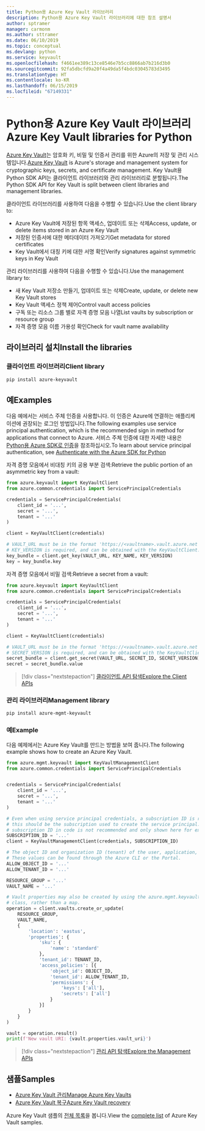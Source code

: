 ```yaml
---
title: Python용 Azure Key Vault 라이브러리
description: Python용 Azure Key Vault 라이브러리에 대한 참조 설명서
author: sptramer
manager: carmonm
ms.author: sttramer
ms.date: 06/10/2019
ms.topic: conceptual
ms.devlang: python
ms.service: keyvault
ms.openlocfilehash: f4661ee389c13ce8546e7b5cc8866ab7b216d3b0
ms.sourcegitcommit: 92fa5dbcfd9a20f4a49da5f4bdc03045783d3495
ms.translationtype: HT
ms.contentlocale: ko-KR
ms.lasthandoff: 06/15/2019
ms.locfileid: "67149331"
---
```

# <a name="azure-key-vault-libraries-for-python"></a><span data-ttu-id="927a0-103">Python용 Azure Key Vault 라이브러리</span><span class="sxs-lookup"><span data-stu-id="927a0-103">Azure Key Vault libraries for Python</span></span>

<span data-ttu-id="927a0-104">[Azure Key Vault](/azure/key-vault/)는 암호화 키, 비밀 및 인증서 관리를 위한 Azure의 저장 및 관리 시스템입니다.</span><span class="sxs-lookup"><span data-stu-id="927a0-104">[Azure Key Vault](/azure/key-vault/) is Azure's storage and management system for cryptographic keys, secrets, and certificate management.</span></span> <span data-ttu-id="927a0-105">Key Vault용 Python SDK API는 클라이언트 라이브러리와 관리 라이브러리로 분할됩니다.</span><span class="sxs-lookup"><span data-stu-id="927a0-105">The Python SDK API for Key Vault is split between client libraries and management libraries.</span></span>

<span data-ttu-id="927a0-106">클라이언트 라이브러리를 사용하여 다음을 수행할 수 있습니다.</span><span class="sxs-lookup"><span data-stu-id="927a0-106">Use the client library to:</span></span>
- <span data-ttu-id="927a0-107">Azure Key Vault에 저장된 항목 액세스, 업데이트 또는 삭제</span><span class="sxs-lookup"><span data-stu-id="927a0-107">Access, update, or delete items stored in an Azure Key Vault</span></span>
- <span data-ttu-id="927a0-108">저장된 인증서에 대한 메타데이터 가져오기</span><span class="sxs-lookup"><span data-stu-id="927a0-108">Get metadata for stored certificates</span></span>
- <span data-ttu-id="927a0-109">Key Vault에서 대칭 키에 대한 서명 확인</span><span class="sxs-lookup"><span data-stu-id="927a0-109">Verify signatures against symmetric keys in Key Vault</span></span>

<span data-ttu-id="927a0-110">관리 라이브러리를 사용하여 다음을 수행할 수 있습니다.</span><span class="sxs-lookup"><span data-stu-id="927a0-110">Use the management library to:</span></span>
- <span data-ttu-id="927a0-111">새 Key Vault 저장소 만들기, 업데이트 또는 삭제</span><span class="sxs-lookup"><span data-stu-id="927a0-111">Create, update, or delete new Key Vault stores</span></span>
- <span data-ttu-id="927a0-112">Key Vault 액세스 정책 제어</span><span class="sxs-lookup"><span data-stu-id="927a0-112">Control vault access policies</span></span>
- <span data-ttu-id="927a0-113">구독 또는 리소스 그룹 별로 자격 증명 모음 나열</span><span class="sxs-lookup"><span data-stu-id="927a0-113">List vaults by subscription or resource group</span></span>
- <span data-ttu-id="927a0-114">자격 증명 모음 이름 가용성 확인</span><span class="sxs-lookup"><span data-stu-id="927a0-114">Check for vault name availability</span></span>

## <a name="install-the-libraries"></a><span data-ttu-id="927a0-115">라이브러리 설치</span><span class="sxs-lookup"><span data-stu-id="927a0-115">Install the libraries</span></span>

### <a name="client-library"></a><span data-ttu-id="927a0-116">클라이언트 라이브러리</span><span class="sxs-lookup"><span data-stu-id="927a0-116">Client library</span></span>

```bash
pip install azure-keyvault
```

## <a name="examples"></a><span data-ttu-id="927a0-117">예</span><span class="sxs-lookup"><span data-stu-id="927a0-117">Examples</span></span>

<span data-ttu-id="927a0-118">다음 예에서는 서비스 주체 인증을 사용합니다. 이 인증은 Azure에 연결하는 애플리케이션에 권장되는 로그인 방법입니다.</span><span class="sxs-lookup"><span data-stu-id="927a0-118">The following examples use service principal authentication, which is the recommended sign in method for applications that connect to Azure.</span></span> <span data-ttu-id="927a0-119">서비스 주체 인증에 대한 자세한 내용은 [Python용 Azure SDK로 인증](https://docs.microsoft.com/en-us/python/azure/python-sdk-azure-authenticate)을 참조하십시오.</span><span class="sxs-lookup"><span data-stu-id="927a0-119">To learn about service principal authentication, see [Authenticate with the Azure SDK for Python](https://docs.microsoft.com/en-us/python/azure/python-sdk-azure-authenticate)</span></span>

<span data-ttu-id="927a0-120">자격 증명 모음에서 비대칭 키의 공용 부분 검색:</span><span class="sxs-lookup"><span data-stu-id="927a0-120">Retrieve the public portion of an asymmetric key from a vault:</span></span>

```python
from azure.keyvault import KeyVaultClient
from azure.common.credentials import ServicePrincipalCredentials

credentials = ServicePrincipalCredentials(
    client_id = '...',
    secret = '...',
    tenant = '...'
)

client = KeyVaultClient(credentials)

# VAULT_URL must be in the format 'https://<vaultname>.vault.azure.net'
# KEY_VERSION is required, and can be obtained with the KeyVaultClient.get_key_versions(self, vault_url, key_name) API
key_bundle = client.get_key(VAULT_URL, KEY_NAME, KEY_VERSION)
key = key_bundle.key
```

<span data-ttu-id="927a0-121">자격 증명 모음에서 비밀 검색:</span><span class="sxs-lookup"><span data-stu-id="927a0-121">Retrieve a secret from a vault:</span></span>

```python
from azure.keyvault import KeyVaultClient
from azure.common.credentials import ServicePrincipalCredentials

credentials = ServicePrincipalCredentials(
    client_id = '...',
    secret = '...',
    tenant = '...'
)

client = KeyVaultClient(credentials)

# VAULT_URL must be in the format 'https://<vaultname>.vault.azure.net'
# SECRET_VERSION is required, and can be obtained with the KeyVaultClient.get_secret_versions(self, vault_url, secret_id) API
secret_bundle = client.get_secret(VAULT_URL, SECRET_ID, SECRET_VERSION)
secret = secret_bundle.value
```

> [!div class="nextstepaction"]
> [<span data-ttu-id="927a0-122">클라이언트 API 탐색</span><span class="sxs-lookup"><span data-stu-id="927a0-122">Explore the Client APIs</span></span>](/python/api/overview/azure/keyvault/client)

### <a name="management-library"></a><span data-ttu-id="927a0-123">관리 라이브러리</span><span class="sxs-lookup"><span data-stu-id="927a0-123">Management library</span></span>

```bash
pip install azure-mgmt-keyvault
```

### <a name="example"></a><span data-ttu-id="927a0-124">예</span><span class="sxs-lookup"><span data-stu-id="927a0-124">Example</span></span>

<span data-ttu-id="927a0-125">다음 예제에서는 Azure Key Vault를 만드는 방법을 보여 줍니다.</span><span class="sxs-lookup"><span data-stu-id="927a0-125">The following example shows how to create an Azure Key Vault.</span></span> 

```python
from azure.mgmt.keyvault import KeyVaultManagementClient
from azure.common.credentials import ServicePrincipalCredentials


credentials = ServicePrincipalCredentials(
    client_id = '...',
    secret = '...',
    tenant = '...'
)

# Even when using service principal credentials, a subscription ID is required. For service principals,
# this should be the subscription used to create the service principal. Storing a token like a valid
# subscription ID in code is not recommended and only shown here for example purposes.
SUBSCRIPTION_ID = '...'
client = KeyVaultManagementClient(credentials, SUBSCRIPTION_ID)

# The object ID and organization ID (tenant) of the user, application, or service principal for access policies.
# These values can be found through the Azure CLI or the Portal.
ALLOW_OBJECT_ID = '...'
ALLOW_TENANT_ID = '...'

RESOURCE_GROUP = '...'
VAULT_NAME = '...'

# Vault properties may also be created by using the azure.mgmt.keyvault.models.VaultCreateOrUpdateParameters
# class, rather than a map. 
operation = client.vaults.create_or_update(
    RESOURCE_GROUP,
    VAULT_NAME,
    {
        'location': 'eastus',
        'properties': {
            'sku': {
                'name': 'standard'
            },
            'tenant_id': TENANT_ID,
            'access_policies': [{
                'object_id': OBJECT_ID,
                'tenant_id': ALLOW_TENANT_ID,
                'permissions': {
                    'keys': ['all'],
                    'secrets': ['all']
                }
            }]
        }
    }
)

vault = operation.result()
print(f'New vault URI: {vault.properties.vault_uri}')
```

> [!div class="nextstepaction"]
> [<span data-ttu-id="927a0-126">관리 API 탐색</span><span class="sxs-lookup"><span data-stu-id="927a0-126">Explore the Management APIs</span></span>](/python/api/overview/azure/keyvault/management)

## <a name="samples"></a><span data-ttu-id="927a0-127">샘플</span><span class="sxs-lookup"><span data-stu-id="927a0-127">Samples</span></span>
* <span data-ttu-id="927a0-128">[Azure Key Vault 관리][1]</span><span class="sxs-lookup"><span data-stu-id="927a0-128">[Manage Azure Key Vaults][1]</span></span> 
* <span data-ttu-id="927a0-129">[Azure Key Vault 복구][2]</span><span class="sxs-lookup"><span data-stu-id="927a0-129">[Azure Key Vault recovery][2]</span></span>

[1]: https://azure.microsoft.com/resources/samples/key-vault-python-manage/
[2]: https://azure.microsoft.com/resources/samples/key-vault-recovery-python/

<span data-ttu-id="927a0-130">Azure Key Vault 샘플의 [전체 목록](https://azure.microsoft.com/resources/samples/?platform=python&term=key+vault)을 봅니다.</span><span class="sxs-lookup"><span data-stu-id="927a0-130">View the [complete list](https://azure.microsoft.com/resources/samples/?platform=python&term=key+vault) of Azure Key Vault samples.</span></span> 
